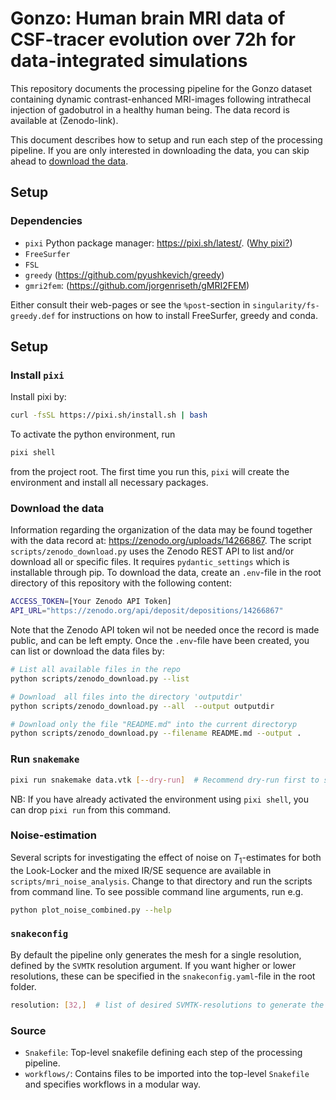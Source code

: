 # Gonzo: Human brain MRI data of CSF-tracer evolution over 72h for data-integrated simulations
This repository documents the processing pipeline for the Gonzo dataset containing dynamic contrast-enhanced MRI-images following intrathecal injection of gadobutrol in a healthy human being. 
The data record is available at (Zenodo-link). 

This document describes how to setup and run each step of the processing pipeline. If you are only interested in downloading the data, you can skip ahead to [download the data](#download-the-data).
## Setup
### Dependencies
- `pixi` Python package manager: https://pixi.sh/latest/. ([Why pixi?](https://ericmjl.github.io/blog/2024/8/16/its-time-to-try-out-pixi/))
- `FreeSurfer`
- `FSL`
- `greedy` (https://github.com/pyushkevich/greedy)
- `gmri2fem`: (https://github.com/jorgenriseth/gMRI2FEM)

Either consult their web-pages or see the `%post`-section in `singularity/fs-greedy.def` for instructions on how to install FreeSurfer, greedy and conda.

## Setup
### Install `pixi`
Install pixi by:
```bash
curl -fsSL https://pixi.sh/install.sh | bash
```
To activate the python environment, run
```bash
pixi shell
```
from the project root. The first time you run this, `pixi` will create the environment and install all necessary packages.

### Download the data
Information regarding the organization of the data may be found together with the data record at: https://zenodo.org/uploads/14266867.
The script `scripts/zenodo_download.py` uses the Zenodo REST API to list and/or download all or specific files.
It requires `pydantic_settings` which is installable through pip. 
To download the data, create an `.env`-file in the root directory of this repository with the following content:
```bash
ACCESS_TOKEN=[Your Zenodo API Token]
API_URL="https://zenodo.org/api/deposit/depositions/14266867"
```
Note that the Zenodo API token wil not be needed once the record is made public, and can be left empty.
Once the `.env`-file have been created, you can list or download the data files by: 
```bash
# List all available files in the repo
python scripts/zenodo_download.py --list 

# Download  all files into the directory 'outputdir'
python scripts/zenodo_download.py --all  --output outputdir

# Download only the file "README.md" into the current directoryp
python scripts/zenodo_download.py --filename README.md --output .
```

### Run `snakemake`
```bash
pixi run snakemake data.vtk [--dry-run]  # Recommend dry-run first to see the list of jobs needed to generate the files. The remove them to run the jobs.
```
NB: If you have already activated the environment using `pixi shell`, you can drop `pixi run` from this command.

### Noise-estimation
Several scripts for investigating the effect of noise on $T_1$-estimates for both the Look-Locker and the mixed IR/SE sequence are available in `scripts/mri_noise_analysis`. Change to that directory and run the scripts from command line. To see possible command line arguments, run e.g.
```bash
python plot_noise_combined.py --help
```

### `snakeconfig`
By default the pipeline only generates the mesh for a single resolution, defined by the `SVMTK` resolution argument. If you want higher or lower resolutions, these can be specified in the `snakeconfig.yaml`-file in the root folder.
```bash
resolution: [32,]  # list of desired SVMTK-resolutions to generate the meshes for.
```

### Source
- `Snakefile`: Top-level snakefile defining each step of the processing pipeline. 
- `workflows/`: Contains files to be imported into the top-level `Snakefile` and specifies workflows in a modular way.


